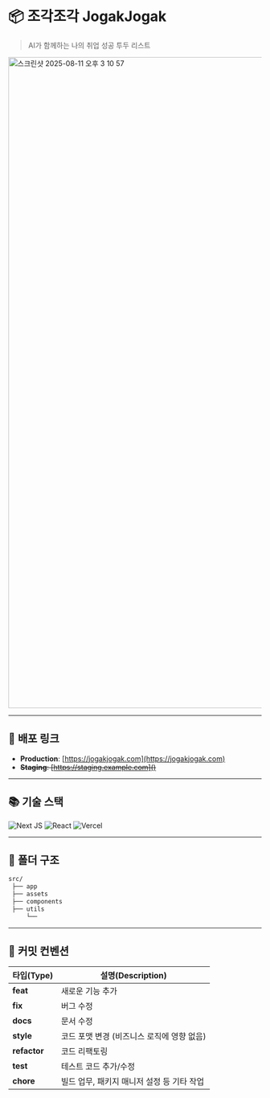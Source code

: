 # 📦 조각조각 JogakJogak

> AI가 함께하는 나의 취업 성공 투두 리스트

<img width="2548" height="1296" alt="스크린샷 2025-08-11 오후 3 10 57" src="https://github.com/user-attachments/assets/ed8b5cda-d938-425c-8cc7-4444df85a236" />

---

## 🚀 배포 링크

- **Production**: [https://jogakjogak.com](https://jogakjogak.com)
- ~~**Staging**: [https://staging.example.com]()~~

---

## 📚 기술 스택

![Next JS](https://img.shields.io/badge/Next-black?style=for-the-badge&logo=next.js&logoColor=white)
![React](https://img.shields.io/badge/react-%2320232a.svg?style=for-the-badge&logo=react&logoColor=%2361DAFB)
![Vercel](https://img.shields.io/badge/vercel-%23000000.svg?style=for-the-badge&logo=vercel&logoColor=white)

---

## 📂 폴더 구조

```bash
src/
 ├── app
 ├── assets
 ├── components
 ├── utils
     └──

```

---

## 🧷 커밋 컨벤션

| 타입(Type)   | 설명(Description)                          |
| ------------ | ------------------------------------------ |
| **feat**     | 새로운 기능 추가                           |
| **fix**      | 버그 수정                                  |
| **docs**     | 문서 수정                                  |
| **style**    | 코드 포맷 변경 (비즈니스 로직에 영향 없음) |
| **refactor** | 코드 리팩토링                              |
| **test**     | 테스트 코드 추가/수정                      |
| **chore**    | 빌드 업무, 패키지 매니저 설정 등 기타 작업 |

